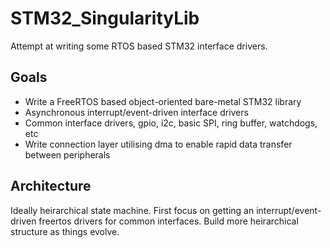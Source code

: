 # STM32_SingularityLib
Attempt at writing some RTOS based STM32 interface drivers.


## Goals

- Write a FreeRTOS based object-oriented bare-metal STM32 library
- Asynchronous interrupt/event-driven interface drivers
- Common interface drivers, gpio, i2c, basic SPI, ring buffer, watchdogs, etc
- Write connection layer utilising dma to enable rapid data transfer between peripherals


## Architecture

Ideally heirarchical state machine. First focus on getting an interrupt/event-driven 
freertos drivers for common interfaces. Build more heirarchical structure as things evolve.